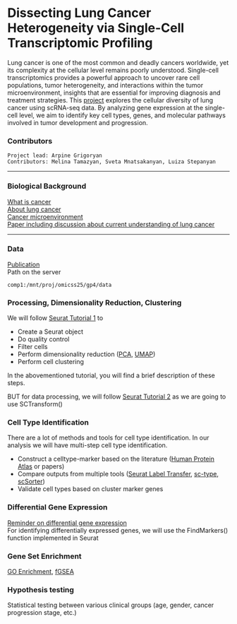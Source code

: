 # Dissecting Lung Cancer Heterogeneity via Single-Cell Transcriptomic Profiling
Lung cancer is one of the most common and deadly cancers worldwide, yet its complexity at the cellular level remains poorly understood. Single-cell transcriptomics provides a powerful approach to uncover rare cell populations, tumor heterogeneity, and interactions within the tumor microenvironment, insights that are essential for improving diagnosis and treatment strategies. 
This 
[project](https://docs.google.com/presentation/d/1RhBNvitkHGf0XaU5YJIngZHS3ZJ6dw9B/edit?usp=sharing&ouid=108169334741774870734&rtpof=true&sd=true)
explores the cellular diversity of lung cancer using scRNA-seq data. 
By analyzing gene expression at the single-cell level, we aim to identify key cell types, genes, and molecular pathways involved in tumor development and progression. 

 ### Contributors
```
Project lead: Arpine Grigoryan
Contributors: Melina Tamazyan, Sveta Mnatsakanyan, Luiza Stepanyan
```
  ___
  
### Biological Background
[What is cancer](https://www.cancer.gov/about-cancer/understanding/what-is-cancer) \
[About lung cancer](https://my.clevelandclinic.org/health/diseases/4375-lung-cancer) \
[Cancer microenvironment](https://pmc.ncbi.nlm.nih.gov/articles/PMC8194051/) \
[Paper including discussion about current understanding of lung cancer](https://pmc.ncbi.nlm.nih.gov/articles/PMC11116453/?utm_source=chatgpt.com)

___

### Data 
[Publication](https://www.nature.com/articles/s41467-020-16164-1) \
Path on the server
```
comp1:/mnt/proj/omicss25/gp4/data
```

### Processing, Dimensionality Reduction, Clustering
We will follow
[Seurat Tutorial 1](https://satijalab.org/seurat/articles/pbmc3k_tutorial.html) 
to 
- Create a Seurat object
- Do quality control
- Filter cells
- Perform dimensionality reduction ([PCA](https://builtin.com/data-science/step-step-explanation-principal-component-analysis), [UMAP](https://youtu.be/eN0wFzBA4Sc?si=_8XakIY9aeJzdntp))
- Perform cell clustering
  
In the abovementioned tutorial, you will find a brief description of these steps.

BUT for data processing, we will follow
[Seurat Tutorial 2](https://satijalab.org/seurat/articles/sctransform_vignette.html)
as we are going to use SCTransform()

### Cell Type Identification
There are a lot of methods and tools for cell type identification. In our analysis
we will have multi-step cell type identification. 
* Construct a celltype-marker based on the literature ([Human Protein Atlas](https://www.proteinatlas.org) or papers)
* Compare outputs from multiple tools ([Seurat Label Transfer](https://satijalab.org/seurat/articles/integration_mapping.html),
[sc-type](https://www.nature.com/articles/s41467-022-28803-w), [scSorter](https://genomebiology.biomedcentral.com/articles/10.1186/s13059-021-02281-7))
* Validate cell types based on cluster marker genes

### Differential Gene Expression 
[Reminder on differential gene expression](https://www.cd-genomics.com/resource-differential-gene-expression-analysis.html) \
For identifying differentially expressed genes, we will use the FindMarkers() function implemented in Seurat 

### Gene Set Enrichment
[GO Enrichment](https://yulab-smu.top/biomedical-knowledge-mining-book/clusterprofiler-go.html), [fGSEA](https://biostatsquid.com/fgsea-tutorial-gsea/)

### Hypothesis testing
Statistical testing between various clinical groups (age, gender, cancer progression stage, etc.)
